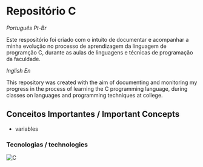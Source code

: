 # Repositório C

_Português Pt-Br_

Este respositório foi criado com o intuito de documentar e acompanhar a minha evolução no processo de aprendizagem da linguagem de programção C, durante as aulas de linguagens e técnicas de programação da faculdade.

_Inglish En_

This repository was created with the aim of documenting and monitoring my progress in the process of learning the C programming language, during classes on languages ​​and programming techniques at college.

## Conceitos Importantes / Important Concepts

- variables

### Tecnologias / technologies

![C](https://img.shields.io/badge/C-000?style=for-the-badge&logo=C)